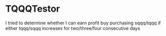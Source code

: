 # TQQQTestor
I tried to determine whether I can earn profit buy purchasing sqqq/tqqq if either tqqq/sqqq increases for two/three/four consecutive days
